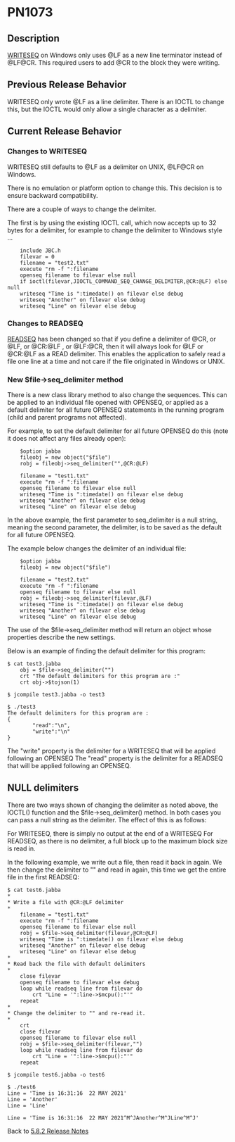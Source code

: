 # PN1073

<PageHeader />

## Description

[WRITESEQ](./../../../../jbc/writeseq/README.md) on Windows only uses @LF as a new line terminator instead of @LF@CR.  This required users to add @CR to the block they were writing.

## Previous Release Behavior  

WRITESEQ only wrote @LF as a line delimiter. There is an IOCTL to change this, but the IOCTL would only allow a single character as a delimiter.

## Current Release Behavior

### Changes to WRITESEQ

WRITESEQ still defaults to @LF as a delimiter on UNIX, @LF@CR on Windows.  

There is no emulation or platform option to change this. This decision is to ensure backward compatibility.  

There are a couple of ways to change the delimiter.

The first is by using the existing IOCTL call, which now accepts up to 32 bytes for a delimiter, for example to change the delimiter to Windows style ...

```
    include JBC.h
    filevar = 0
    filename = "test2.txt"
    execute "rm -f ":filename
    openseq filename to filevar else null
    if ioctl(filevar,JIOCTL_COMMAND_SEQ_CHANGE_DELIMITER,@CR:@LF) else null
    writeseq "Time is ":timedate() on filevar else debug
    writeseq "Another" on filevar else debug
    writeseq "Line" on filevar else debug
```

### Changes to READSEQ

[READSEQ](./../../../../jbc/readseq/README.md) has been changed so that if you define a delimiter of @CR, or @LF, or @CR:@LF , or @LF:@CR, then it will always look for @LF or @CR:@LF as a READ delimiter. This enables the application to safely read a file one line at a time and not care if the file originated in Windows or UNIX.

### New \$file->seq_delimiter method

There is a new class library method to also change the sequences. This can be applied to an individual file opened with OPENSEQ, or applied as a default delimiter for all future OPENSEQ statements in the running program (child and parent programs not affected).  

For example, to set the default delimiter for all future OPENSEQ do this (note it does not affect any files already open):

```
    $option jabba
    fileobj = new object("$file")
    robj = fileobj->seq_delimiter("",@CR:@LF)

    filename = "test1.txt"
    execute "rm -f ":filename
    openseq filename to filevar else null
    writeseq "Time is ":timedate() on filevar else debug
    writeseq "Another" on filevar else debug
    writeseq "Line" on filevar else debug
```

In the above example, the first parameter to seq_delimiter is a null string, meaning the second parameter, the delimiter, is to be saved as the default for all future OPENSEQ.

The example below changes the delimiter of an individual file:

```
    $option jabba
    fileobj = new object("$file")

    filename = "test2.txt"
    execute "rm -f ":filename
    openseq filename to filevar else null
    robj = fileobj->seq_delimiter(filevar,@LF)
    writeseq "Time is ":timedate() on filevar else debug
    writeseq "Another" on filevar else debug
    writeseq "Line" on filevar else debug
```

The use of the $file->seq_delimiter method will return an object whose properties describe the new settings.  

Below is an example of finding the default delimiter for this program:

```
$ cat test3.jabba
    obj = $file->seq_delimiter("")
    crt "The default delimiters for this program are :"
    crt obj->$tojson(1)

$ jcompile test3.jabba -o test3

$ ./test3
The default delimiters for this program are :
{
        "read":"\n",
        "write":"\n"
}
```

The "write" property is the delimiter for a WRITESEQ that will be applied following an OPENSEQ
The "read" property is the delimiter for a READSEQ that will be applied following an OPENSEQ.

## NULL delimiters

There are two ways shown of changing the delimiter as noted above, the IOCTL() function and the $file->seq_delimiter() method. In both cases you can pass a null string as the delimiter. The effect of this is as follows:

For WRITESEQ, there is simply no output at the end of a WRITESEQ
For READSEQ, as there is no delimiter, a full block up to the maximum block size is read in.

In the following example, we write out a file, then read it back in again. We then change the delimiter to "" and read in again, this time we get the entire file in the first READSEQ:

```
$ cat test6.jabba
*
* Write a file with @CR:@LF delimiter
*
    filename = "test1.txt"
    execute "rm -f ":filename
    openseq filename to filevar else null
    robj = $file->seq_delimiter(filevar,@CR:@LF)
    writeseq "Time is ":timedate() on filevar else debug
    writeseq "Another" on filevar else debug
    writeseq "Line" on filevar else debug
*
* Read back the file with default delimiters
*
    close filevar
    openseq filename to filevar else debug
    loop while readseq line from filevar do
        crt "Line = '":line->$mcpu():"'"
    repeat
*
* Change the delimiter to "" and re-read it.
*
    crt
    close filevar
    openseq filename to filevar else null
    robj = $file->seq_delimiter(filevar,"")
    loop while readseq line from filevar do
        crt "Line = '":line->$mcpu():"'"
    repeat

$ jcompile test6.jabba -o test6

$ ./test6
Line = 'Time is 16:31:16  22 MAY 2021'
Line = 'Another'
Line = 'Line'

Line = 'Time is 16:31:16  22 MAY 2021^M^JAnother^M^JLine^M^J'
```

Back to [5.8.2 Release Notes](./../README.md)

<PageFooter />
